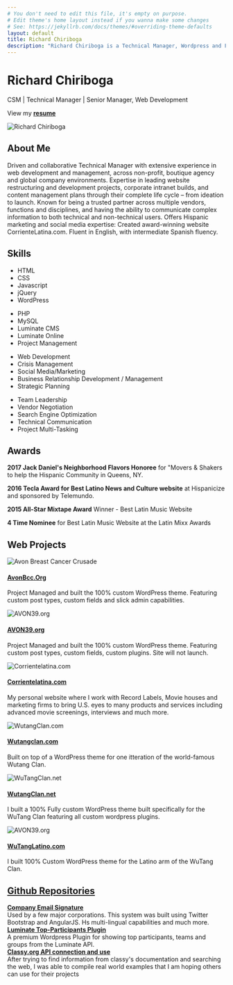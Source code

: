 ```yaml
---
# You don't need to edit this file, it's empty on purpose.
# Edit theme's home layout instead if you wanna make some changes
# See: https://jekyllrb.com/docs/themes/#overriding-theme-defaults
layout: default
title: Richard Chiriboga
description: "Richard Chiriboga is a Technical Manager, Wordpress and Front-End Developer based out of New York City."
---
```

<div class="jumbotron">
  <div class="container text-center">
    <h1>Richard Chiriboga</h1>
    <p>CSM | Technical Manager | Senior Manager, Web Development</p>
  </div>
</div>
<section class="subtron resume">
  <div class="container">
    <div class="row">
      <div class="col-lg-12 col-md-12 col-sm-12 col-xs-12 text-center">
        <p>View my <a class="btn btn-info btn-lg" href="/resume/Richard.Chiriboga.pdf" target="_blank"><strong>resume</strong></a></p>
      </div>
    </div>
  </div>
</section>
<section id="aboutme">
  <div class="container">
    <div class="row">
      <div class="col-lg-5 col-md-4 col-sm-3 col-xs-12">
        <img class="img-responsive img-circle circle-block" src="img/richard-chiriboga-250.jpg" alt="Richard Chiriboga">
      </div>
      <div class="col-lg-7 col-md-8 col-sm-9 col-xs-12 bio">
          <h2>About Me</h2>
          <p>Driven and collaborative Technical Manager with extensive experience in web development and management, across non-profit, boutique agency and global company environments. Expertise in leading website restructuring and development projects, corporate intranet builds, and content management plans through their complete life cycle – from ideation to launch. Known for being a trusted partner across multiple vendors, functions and disciplines, and having the ability to communicate complex information to both technical and non-technical users. Offers Hispanic marketing and social media expertise: Created award-winning website CorrienteLatina.com. Fluent in English, with intermediate Spanish fluency.</p>
      </div>
    </div>
  </div>
</section>


<section class="bt" id="skills">
  <div class="container">
    <div class="row">
      <div class="col-lg-12 col-md-12 col-sm-12 col-xs-12">
        <h2>Skills</h2>
      </div>
    </div>
    <div class="row">
      <div class="col-lg-3 col-md-3 col-lg-3 col-xs-6">
        <ul class="list-unstyled">
          <li>HTML</li>
          <li>CSS</li>
          <li>Javascript</li>
          <li>jQuery</li>
          <li>WordPress</li>
        </ul>
      </div>
      <div class="col-lg-3 col-md-3 col-lg-3 col-xs-6">
        <ul class="list-unstyled">
          <li>PHP</li>
          <li>MySQL</li>
          <li>Luminate CMS</li>
          <li>Luminate Online</li>
          <li>Project Management</li>
        </ul>
      </div>
      <div class="col-lg-3 col-md-3 col-lg-3 col-xs-6">
        <ul class="list-unstyled">
          <li>Web Development</li>
          <li>Crisis Management</li>
          <li>Social Media/Marketing</li>
          <li>Business Relationship Development / Management</li>
          <li>Strategic Planning</li>
        </ul>
      </div>
      <div class="col-lg-3 col-md-3 col-lg-3 col-xs-6">
        <ul class="list-unstyled">
          <li>Team Leadership</li>
          <li>Vendor Negotiation</li>
          <li>Search Engine Optimization</li>
          <li>Technical Communication</li>
          <li>Project Multi-Tasking</li>
        </ul>
      </div>
    </div>
  </div>
</section>

<section class="subtron" id="awards">
  <div class="container">
    <div class="row">
      <div class="col-lg-12 col-md-12 col-sm-12 col-xs-12">
        <h2>Awards</h2>
      </div>
    </div>
    <div class="row">
      <div class="col-lg-3 col-md-3 col-sm-3 col-xs-12">
        <p><strong>2017 Jack Daniel's Neighborhood Flavors Honoree</strong> for "Movers &amp; Shakers to help the Hispanic Community in Queens, NY.</p>
      </div>
      <div class="col-lg-3 col-md-3 col-sm-3 col-xs-12">
        <p><strong>2016 Tecla Award for Best Latino News and Culture website</strong> at Hispanicize and sponsored by Telemundo.</p>
      </div>
      <div class="col-lg-3 col-md-3 col-sm-3 col-xs-12">
        <p><strong>2015 All-Star Mixtape Award</strong> Winner - Best Latin Music Website</p>
      </div>
      <div class="col-lg-3 col-md-3 col-sm-3 col-xs-12">
        <p><strong>4 Time Nominee</strong> for Best Latin Music Website at the Latin Mixx Awards</p>
      </div>
    </div>
  </div>
</section>



<section class="projects" id="projects">
  <div class="container">
    <div class="row">
      <div class="col-lg-12 col-md-12 col-sm-12 col-xs-12">
        <h2>Web Projects</h2>
      </div>
    </div>
    <div class="row">
      <div class="col-lg-3 col-md-3 col-sm-3 col-xs-12 text-center center-block">
        <img class="img-responsive" src="img/avonbcc.jpg" alt="Avon Breast Cancer Crusade">
        <a href="https://avonbcc.org"><h4>AvonBcc.Org</h4></a>
        <p>Project Managed and built the 100% custom WordPress theme. Featuring custom post types, custom fields and slick admin capabilities.</p>
      </div>
      <div class="visible-xs clear20"></div>
      <div class="col-lg-3 col-md-3 col-sm-3 col-xs-12 text-center center-block">
        <img class="img-responsive" src="img/avon39.jpg" alt="AVON39.org">
        <a href="http://avon39.org"><h4>AVON39.org</h4></a>
        <p>Project Managed and built the 100% custom WordPress theme. Featuring custom post types, custom fields, custom plugins. Site will not launch.</p>
      </div>
      <div class="visible-xs clear20"></div>
      <div class="col-lg-3 col-md-3 col-sm-3 col-xs-12 text-center center-block">
        <img class="img-responsive" src="img/corrientelatina.jpg" alt="Corrientelatina.com">
        <a href="https://corrientelatina.com"><h4>Corrientelatina.com</h4></a>
        <p>My personal website where I work with Record Labels, Movie houses and marketing firms to bring U.S. eyes to many products and services including advanced movie screenings, interviews and much more.</p>
      </div>
      <div class="visible-xs clear20"></div>
      <div class="col-lg-3 col-md-3 col-sm-3 col-xs-12 text-center center-block">
        <img class="img-responsive" src="img/wutangclan.jpg" alt="WutangClan.com">
        <a href="http://wutangclan.com"><h4>Wutangclan.com</h4></a>
        <p>Built on top of a WordPress theme for one itteration of the world-famous Wutang Clan.</p>
      </div>
    </div>
    <div class="row">
      <div class="col-lg-3 col-md-3 col-sm-3 col-xs-12 text-center center-block">
        <img class="img-responsive" src="img/wutangclan-net.png" alt="WuTangClan.net">
        <a href="https://wutanagclan.net"><h4>WutangClan.net</h4></a>
        <p>I built a 100% Fully custom WordPress theme built specifically for the WuTang Clan featuring all custom wordpress plugins.</p>
      </div>
      <div class="visible-xs clear20"></div>
      <div class="col-lg-3 col-md-3 col-sm-3 col-xs-12 text-center center-block">
        <img class="img-responsive" src="img/wutanglatino-com.png" alt="AVON39.org">
        <a href="http://WuTangLatino.com"><h4>WuTangLatino.com</h4></a>
        <p>I built 100% Custom WordPress theme for the Latino arm of the WuTang Clan.</p>
      </div>
    </div>
  </div>
</section>


<section class="bt">
  <div class="container">
    <div class="row">
      <div class="col-lg-12 col-md-12 col-sm-12 col-xs-12">
        <h2><a href="https://github.com/chiriboga">Github Repositories</a></h2>
      </div>
    </div>
    <div class="row">
      <div class="col-lg-4 col-md-4 col-sm-4 col-xs-12">
        <div class="media">
          <div class="media-left">
            <a href="https://github.com/chiriboga/company-email-signature"><i class="fa fa-envelope fa-6" aria-hidden="true"></i></a>
          </div>
          <div class="media-body">
            <a href="https://github.com/chiriboga/company-email-signature"><strong>Company Email Signature</strong></a><br/>Used by a few major corporations. This system was built using Twitter Bootstrap and AngularJS. Hs multi-lingual capabilities and much more.
          </div>
        </div>
      </div>
      <div class="col-lg-4 col-md-4 col-sm-4 col-xs-12">
        <div class="media">
          <div class="media-left">
            <a href="https://github.com/chiriboga/top-participants"><i class="fa fa-wordpress fa-6" aria-hidden="true"></i></a>
          </div>
          <div class="media-body">
            <a href="https://github.com/chiriboga/top-participants"><strong>Luminate Top-Participants Plugin</strong></a><br/>A premium Wordpress Plugin for showing top participants, teams and groups from the Luminate API.
          </div>
        </div>
      </div>
      <div class="col-lg-4 col-md-4 col-sm-4 col-xs-12">
        <div class="media">
          <div class="media-left">
            <a href="https://github.com/chiriboga/classy-org-api-v2"><i class="fa fa-github fa-6" aria-hidden="true"></i></a>
          </div>
          <div class="media-body">
            <a href="https://github.com/chiriboga/classy-org-api-v2"><strong>Classy.org API connection and use</strong></a><br/>After trying to find information from classy's documentation and searching the web, I was able to compile real world examples that I am hoping others can use for their projects
          </div>
        </div>
      </div>
    </div>
  </div>
</section>
